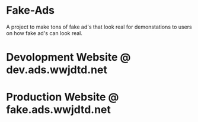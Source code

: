 # Fake-Ads
A project to make tons of fake ad's that look real for demonstations to users on how fake ad's can look real.

# Devolopment Website @ dev.ads.wwjdtd.net
# Production Website @ fake.ads.wwjdtd.net